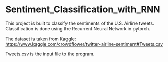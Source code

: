 # Sentiment_Classification_with_RNN
This project is built to classify the sentiments of the U.S. Airline tweets. Classification is done using the Recurrent Neural Network in pytorch.

The dataset is taken from Kaggle:
https://www.kaggle.com/crowdflower/twitter-airline-sentiment#Tweets.csv

Tweets.csv is the input file to the program.


